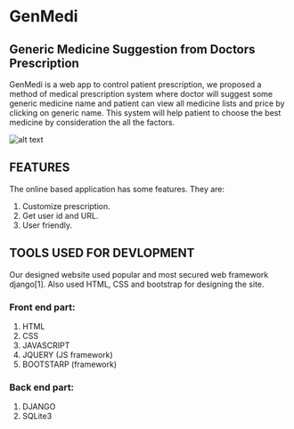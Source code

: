 # GenMedi
## Generic Medicine Suggestion from Doctors Prescription
GenMedi is a web app to control patient prescription, we proposed a method of medical prescription system where doctor will suggest some generic medicine name and patient can view all medicine lists and price by clicking on generic name. This system will help patient to choose the best medicine by consideration the all the factors.

![alt text](https://github.com/shakirul15-311/GenMedi/blob/master/poster%20final.jpg "Project poster")

## FEATURES
The online based application has some features. They are:
1. Customize prescription.
2.	Get user id and URL.
3.	User friendly.
## TOOLS USED FOR DEVLOPMENT
Our designed website used popular and most secured web framework django[1]. Also used HTML, CSS and bootstrap for designing the site. 

### Front end part:
1. HTML
2. CSS
3.	JAVASCRIPT
4.	JQUERY (JS framework)
5.	BOOTSTARP (framework)
### Back end part:
1.	DJANGO
2.	SQLite3

